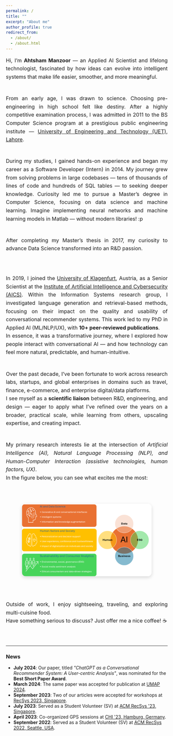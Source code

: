 ```yaml
---
permalink: /
title: ""
excerpt: "About me"
author_profile: true
redirect_from: 
  - /about/
  - /about.html
---
```


<div style="text-align: justify; line-height: 1.6; font-size: 16px;"> 

Hi, I’m <b>Ahtsham Manzoor</b> — an Applied AI Scientist and lifelong technologist, fascinated by how ideas can evolve into intelligent systems that make life easier, smoother, and more meaningful.
<br><br>

From an early age, I was drawn to science. Choosing pre-engineering in high school felt like destiny. After a highly competitive examination process, I was admitted in 2011 to the BS Computer Science program at a prestigious public engineering institute — <a href="https://uet.edu.pk/" target="_blank">University of Engineering and Technology (UET), Lahore</a>. 
<br><br>

During my studies, I gained hands-on experience and began my career as a Software Developer (Intern) in 2014. My journey grew from solving problems in large codebases — tens of thousands of lines of code and hundreds of SQL tables — to seeking deeper knowledge. 
Curiosity led me to pursue a Master’s degree in Computer Science, focusing on data science and machine learning. 
Imagine implementing neural networks and machine learning models in Matlab — without modern libraries! :p 
<br><br>

After completing my Master’s thesis in 2017, my curiosity to advance Data Science transformed into an R&D passion.  
<br><br>

In 2019, I joined the <a href="https://www.aau.at/en/" target="_blank">University of Klagenfurt</a>, Austria, as a Senior Scientist at the <a href="https://www.aau.at/en/aics/" target="_blank">Institute of Artificial Intelligence and Cybersecurity (AICS)</a>. Within the Information Systems research group, I investigated language generation and retrieval-based methods, focusing on their impact on the quality and usability of conversational recommender systems. This work led to my PhD in Applied AI (ML/NLP/UX), with <b>10+ peer-reviewed publications</b>.  
In essence, it was a transformative journey, where I explored how people interact with conversational AI — and how technology can feel more natural, predictable, and human-intuitive. 
<br><br>

Over the past decade, I’ve been fortunate to work across research labs, startups, and global enterprises in domains such as travel, finance, e-commerce, and enterprise digital/data platforms.  
I see myself as a <b>scientific liaison</b> between R&D, engineering, and design — eager to apply what I’ve refined over the years on a broader, practical scale, while learning from others, upscaling expertise, and creating impact. 
<br><br>

My primary research interests lie at the intersection of <i>Artificial Intelligence (AI), Natural Language Processing (NLP), 
and Human-Computer Interaction (assistive technologies, human factors, UX)</i>.  
In the figure below, you can see what excites me the most:  
<br><br>

<div style="text-align: center;">
  <img src="./images/research-interests.png" alt="Research Interests" style="max-width: 80%; border-radius: 12px; box-shadow: 0px 4px 12px rgba(0,0,0,0.15);">
</div>
<br><br>

Outside of work, I enjoy sightseeing, traveling, and exploring multi-cuisine food.  
Have something serious to discuss? Just offer me a nice coffee! ☕
</div>

<br><br>

---

###  News
- <b>July 2024</b>: Our paper, titled <i>"ChatGPT as a Conversational Recommender System: A User-centric Analysis"</i>, was nominated for the <b>Best Short Paper Award</b>.  
- <b>March 2024</b>: The same paper was accepted for publication at <a href="https://www.um.org/umap2024/" target="_blank">UMAP 2024</a>.  
- <b>September 2023</b>: Two of our articles were accepted for workshops at <a href="https://recsys.acm.org/recsys23/" target="_blank">RecSys 2023, Singapore</a>.  
- <b>July 2023</b>: Served as a Student Volunteer (SV) at <a href="https://recsys.acm.org/recsys23/" target="_blank">ACM RecSys '23, Singapore</a>.  
- <b>April 2023</b>: Co-organized GPS sessions at <a href="https://chi2023.acm.org/" target="_blank">CHI '23, Hamburg, Germany</a>.  
- <b>September 2022</b>: Served as a Student Volunteer (SV) at <a href="https://recsys.acm.org/recsys22/" target="_blank">ACM RecSys 2022, Seattle, USA</a>.  
